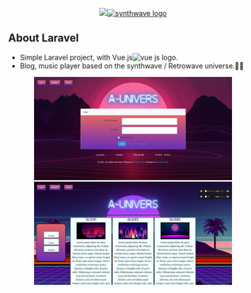 <p align="center"><a href="https://laravel.com" target="_blank"><img src="https://raw.githubusercontent.com/laravel/art/master/logo-lockup/5%20SVG/2%20CMYK/1%20Full%20Color/laravel-logolockup-cmyk-red.svg" width="400"><img border-radius="1rem" src="https://emojis.slackmojis.com/emojis/images/1585999766/8497/synthwave.gif?1585999766" alt="synthwave logo"></a></p>


## About Laravel

- Simple Laravel project, with Vue.js<img src="https://fr.vuejs.org/images/logo.png" width="20" alt="vue js logo">.
- Blog, music player based on the synthwave / Retrowave universe.🌠🌌


<p align="center">
    <img border-radius="1rem" src="https://github.com/Fabuzac/Social-wave/blob/main/public/images/git/git1.PNG" width="400">
    <img border-radius="1rem" src="https://github.com/Fabuzac/Social-wave/blob/main/public/images/git/git2.PNG" width="400">
</p>
